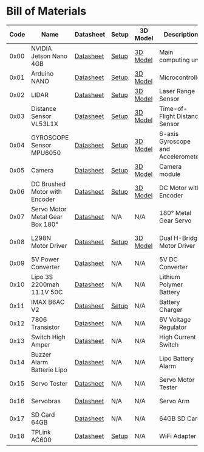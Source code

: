 <html lang="en">
<head>
    <meta charset="UTF-8">
    <meta name="viewport" content="width=device-width, initial-scale=1.0">

</head>
<body>
    <h1>Bill of Materials</h1>
    <table>
        <thead>
            <tr>
                <th>Code</th>
                <th>Name</th>
                <th>Datasheet</th>
                <th>Setup</th>
                <th>3D Model</th>
                <th>Description</th>
                <th>Image</th>
            </tr>
        </thead>
        <tbody>
            <tr>
                <td>0x00</td>
                <td>NVIDIA Jetson Nano 4GB</td>
                <td><a href="https://developer.nvidia.com/embedded/dlc/jetson-nano-developer-kit">Datasheet</a></td>
                <td><a href="https://docs.nvidia.com/jetson/archives/r32.4/Jetson_Nano_Developer_Kit_Users_Guide.pdf">Setup</a></td>
                <td><a href="https://developer.nvidia.com/embedded/learn/jetson-nano-3d-models">3D Model</a></td>
                <td>Main computing unit</td>
                <td><img src="https://developer.nvidia.com/blog/wp-content/uploads/2019/03/Jetson-Nano_3QTR-Front_Left-1920px.png" alt="Jetson Nano"></td>
            </tr>
            <tr>
                <td>0x01</td>
                <td>Arduino NANO</td>
                <td><a href="https://store.arduino.cc/products/arduino-nano">Datasheet</a></td>
                <td><a href="https://docs.arduino.cc/hardware/nano">Setup</a></td>
                <td><a href="https://grabcad.com/library/arduino-nano-v3-2">3D Model</a></td>
                <td>Microcontroller</td>
                <td><img src="https://store-cdn.arduino.cc/uni/catalog/product/cache/1/image/700x395/603d8cba50f48b1e7eaaad94a0c9412d/a/b/abx00055_featured.png" alt="Arduino Nano"></td>
            </tr>
            <tr>
                <td>0x02</td>
                <td>LIDAR</td>
                <td><a href="https://www.slamtec.com/en/LIDAR">Datasheet</a></td>
                <td><a href="https://github.com/Slamtec/RPLIDAR_SDK">Setup</a></td>
                <td><a href="https://github.com/Slamtec/RPLIDAR_SDK/tree/master/examples">3D Model</a></td>
                <td>Laser Range Sensor</td>
                <td><img src="https://d229kd5ey79jzj.cloudfront.net/3157/images/3157_1_M.png?20240815085137" alt="LIDAR"></td>
            </tr>
            <tr>
                <td>0x03</td>
                <td>Distance Sensor VL53L1X</td>
                <td><a href="https://www.st.com/resource/en/datasheet/vl53l1x.pdf">Datasheet</a></td>
                <td><a href="https://www.st.com/en/imaging-and-photonics-solutions/vl53l1x.html">Setup</a></td>
                <td><a href="https://www.thingiverse.com/thing:3014864">3D Model</a></td>
                <td>Time-of-Flight Distance Sensor</td>
                <td><img src="https://holybro.com/cdn/shop/products/19004_1_1080x.jpg?v=1681882471" alt="VL53L1X"></td>
            </tr>
            <tr>
                <td>0x04</td>
                <td>GYROSCOPE Sensor MPU6050</td>
                <td><a href="https://www.invensense.com/products/motion-tracking/6-axis/mpu-6050/">Datasheet</a></td>
                <td><a href="https://components101.com/sensors/mpu6050-accelerometer-gyroscope-module">Setup</a></td>
                <td><a href="https://www.tinkercad.com/things/9SZjBC0iDtF">3D Model</a></td>
                <td>6-axis Gyroscope and Accelerometer</td>
                <td><img src="https://microcell.ma/wp-content/uploads/2024/02/ori-module-6-dof-sen-mpu6050-31492.jpg" alt="MPU6050"></td>
            </tr>
            <tr>
                <td>0x05</td>
                <td>Camera</td>
                <td><a href="https://www.raspberrypi.org/documentation/hardware/camera/">Datasheet</a></td>
                <td><a href="https://www.raspberrypi.org/documentation/hardware/camera/README.md">Setup</a></td>
                <td><a href="https://www.thingiverse.com/thing:2970128">3D Model</a></td>
                <td>Camera module</td>
                <td><img src="https://www.raspberrypi.org/documentation/hardware/camera/raspberry-pi-camera-module-v2.png" alt="Camera"></td>
            </tr>
            <tr>
                <td>0x06</td>
                <td>DC Brushed Motor with Encoder</td>
                <td><a href="https://www.pololu.com/file/0J551/25D_metal_gear_motor_with_encoder.pdf">Datasheet</a></td>
                <td><a href="https://www.pololu.com/docs/0J72/1.2">Setup</a></td>
                <td><a href="https://www.thingiverse.com/thing:3045284">3D Model</a></td>
                <td>DC Motor with Encoder</td>
                <td><img src="https://nfpshop.com/wp-content/uploads/2023/08/NFP-JGA25-370-EN-small-dc-gear-motors-with-encoder.jpg" alt="Motor"></td>
            </tr>
            <tr>
                <td>0x07</td>
                <td>Servo Motor Metal Gear Box 180°</td>
                <td><a href="https://shop4makers.com/produit/servomoteur-mg995-maroc/">Datasheet</a></td>
                <td>N/A</td>
                <td>N/A</td>
                <td>180° Metal Gear Servo</td>
                <td><img src="https://shop4makers.com/wp-content/uploads/2021/09/servo-motor.jpg" alt="Servo Motor"></td>
            </tr>
            <tr>
                <td>0x08</td>
                <td>L298N Motor Driver</td>
                <td><a href="https://components101.com/motor-drivers/l298n-motor-driver-module">Datasheet</a></td>
                <td><a href="https://lastminuteengineers.com/l298n-dc-stepper-driver-arduino-tutorial/">Setup</a></td>
                <td><a href="https://www.thingiverse.com/thing:3802577">3D Model</a></td>
                <td>Dual H-Bridge Motor Driver</td>
                <td><img src="https://components101.com/sites/default/files/component_pin/L298N-Pinout.jpg" alt="L298N Motor Driver"></td>
            </tr>
            <tr>
                <td>0x09</td>
                <td>5V Power Converter</td>
                <td><a href="https://www.meanwell.com/Upload/PDF/RS-15/RS-15-SPEC.PDF">Datasheet</a></td>
                <td>N/A</td>
                <td>N/A</td>
                <td>5V DC Converter</td>
                <td><img src="https://www.meanwell.com/Upload/PDF/RS-15/RS-15.JPG" alt="Power Converter"></td>
            </tr>
            <tr>
                <td>0x10</td>
                <td>Lipo 3S 2200mah 11.1V 50C</td>
                <td><a href="https://www.hobbyking.com/hobbyking/store/__17356__Turnigy_2200mAh_3S_20C_Lipo_Pack.html">Datasheet</a></td>
                <td>N/A</td>
                <td>N/A</td>
                <td>Lithium Polymer Battery</td>
                <td><img src="https://cdn-global-uploads.webflow.com/5d838a2aef8b0511db98c2b8/5fb54069b6caa056f98fe17a_turnigy-lipo-battery.jpg" alt="Lipo Battery"></td>
            </tr>
            <tr>
                <td>0x11</td>
                <td>IMAX B6AC V2</td>
                <td><a href="https://www.skyrc.com/Charger/B6AC_V2">Datasheet</a></td>
                <td><a href="https://manuals.skyrc.com/B6AC%20V2.pdf">Setup</a></td>
                <td>N/A</td>
                <td>Battery Charger</td>
                <td><img src="https://cdn.shopify.com/s/files/1/1239/8602/products/imax-b6ac-v2_1024x1024.jpg?v=1614090397" alt="IMAX Charger"></td>
            </tr>
            <tr>
                <td>0x12</td>
                <td>7806 Transistor</td>
                <td><a href="https://www.onsemi.com/pdf/datasheet/l78-d.pdf">Datasheet</a></td>
                <td>N/A</td>
                <td>N/A</td>
                <td>6V Voltage Regulator</td>
                <td><img src="https://components101.com/sites/default/files/component_pin/7806-voltage-regulator-pinout.png" alt="7806 Transistor"></td>
            </tr>
            <tr>
                <td>0x13</td>
                <td>Switch High Amper</td>
                <td><a href="https://docs.rs-online.com/1f89/0900766b814b93ef.pdf">Datasheet</a></td>
                <td>N/A</td>
                <td>N/A</td>
                <td>High Current Switch</td>
                <td><img src="https://www.sparkfun.com/images/products/11094-02.jpg" alt="Switch"></td>
            </tr>
            <tr>
                <td>0x14</td>
                <td>Buzzer Alarm Batterie Lipo</td>
                <td><a href="https://www.hobbyking.com/hobbyking/store/__24786__Hobbyking_8482_Lipoly_Low_Voltage_Alarm_2S_3S.html">Datasheet</a></td>
                <td>N/A</td>
                <td>N/A</td>
                <td>Lipo Battery Alarm</td>
                <td><img src="https://www.hobbyking.com/hobbyking/store/catalog/LIPO-Low-Voltage-Alarm1.jpg" alt="Buzzer Alarm"></td>
            </tr>
            <tr>
                <td>0x15</td>
                <td>Servo Tester</td>
                <td><a href="https://www.servocity.com/servo-tester/">Datasheet</a></td>
                <td>N/A</td>
                <td>N/A</td>
                <td>Servo Motor Tester</td>
                <td><img src="https://cdn3.volusion.com/axmfs.vuhbq/v/vspfiles/photos/STS-9000-2.jpg?v-cache=1388595167" alt="Servo Tester"></td>
            </tr>
            <tr>
                <td>0x16</td>
                <td>Servobras</td>
                <td><a href="https://servobras.com.br/">Datasheet</a></td>
                <td>N/A</td>
                <td>N/A</td>
                <td>Servo Arm</td>
                <td><img src="https://d3ugyf2ht6aenh.cloudfront.net/stores/448/714/products/img_63441-68a12d3b52b3fb8b5b15759014892264-1024-1024.jpg" alt="Servobras"></td>
            </tr>
            <tr>
                <td>0x17</td>
                <td>SD Card 64GB</td>
                <td><a href="https://www.sandisk.com/home/memory-cards/microsd-cards">Datasheet</a></td>
                <td>N/A</td>
                <td>N/A</td>
                <td>64GB SD Card</td>
                <td><img src="https://shop.westerndigital.com/content/dam/store/en-us/assets/products/memory-cards/ultra-microsd/gallery/ultra-microsd-400gb-2-hr.jpg.thumb.1280.1280.png" alt="SD Card"></td>
            </tr>
            <tr>
                <td>0x18</td>
                <td>TPLink AC600</td>
                <td><a href="https://www.tp-link.com/us/home-networking/usb-adapter/archer-t2u/">Datasheet</a></td>
                <td><a href="https://static.tp-link.com/2018/201812/20181227/2018Q4_UG_T2U.pdf">Setup</a></td>
                <td>N/A</td>
                <td>WiFi Adapter</td>
                <td><img src="https://static.tp-link.com/res/images/products/2021/20210105110747/Archer%20T2U/1_Front%20High-Res.jpg" alt="WiFi Adapter"></td>
            </tr>
        </tbody>
    </table>
</body>
</html>
